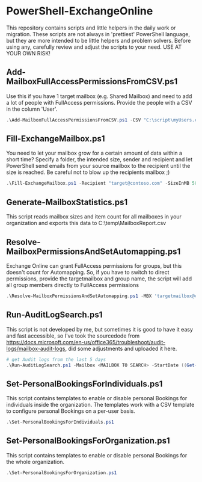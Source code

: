 # PowerShell-ExchangeOnline
This repository contains scripts and little helpers in the daily work or migration. These scripts are not always in 'prettiest' PowerShell language, but they are more intended to be little helpers and problem solvers.
Before using any, carefully review and adjust the scripts to your need. 
USE AT YOUR OWN RISK!

## Add-MailboxFullAccessPermissionsFromCSV.ps1
Use this if you have 1 target mailbox (e.g. Shared Mailbox) and need to add a lot of people with FullAccess permissions. Provide the people with a CSV in the column 'User'. 
```powershell
.\Add-MailboxFullAccessPermissionsFromCSV.ps1 -CSV "C:\script\myUsers.csv" -mbx "mySharedMailbox@contoso.com"
```

## Fill-ExchangeMailbox.ps1
You need to let your mailbox grow for a certain amount of data within a short time? Specify a folder, the intended size, sender and recipient and let PowerShell send emails from your source mailbox to the recipient until the size is reached. Be careful not to blow up the recipients mailbox ;)
```powershell
.\Fill-ExchangeMailbox.ps1 -Recipient "target@contoso.com" -SizeInMB 50 -FilesFolder "C:\myStuff" -O365Sender "myMailbox@contoso.com"
```

## Generate-MailboxStatistics.ps1
This script reads mailbox sizes and item count for all mailboxes in your organization and exports this data to C:\temp\MailboxReport.csv

## Resolve-MailboxPermissionsAndSetAutomapping.ps1
Exchange Online can grant FullAccess permissions for groups, but this doesn't count for Automapping. So, if you have to switch to direct permissions, provide the targetmailbox and group name, the script will add all group members directly to FullAccess permissions
```powershell
.\Resolve-MailboxPermissionsAndSetAutomapping.ps1 -MBX 'targetmailbox@contoso.com' -group 'sales@contoso.com'
```

## Run-AuditLogSearch.ps1
This script is not developed by me, but sometimes it is good to have it easy and fast accessible, so I've took the sourcedode from 
https://docs.microsoft.com/en-us/office365/troubleshoot/audit-logs/mailbox-audit-logs, did some adjustments and uploaded it here.
```powershell
# get Audit logs from the last 5 days
.\Run-AuditLogSearch.ps1 -Mailbox <MAILBOX TO SEARCH> -StartDate ((Get-Date).AddDays(-5)).Date -EndDate (get-date).Date
```

## Set-PersonalBookingsForIndividuals.ps1
This script contains templates to enable or disable personal Bookings for individuals inside the organization.
The templates work with a CSV template to configure personal Bookings on a per-user basis.
```powershell
.\Set-PersonalBookingsForIndividuals.ps1
```

## Set-PersonalBookingsForOrganization.ps1
This script contains templates to enable or disable personal Bookings for the whole organization.
```powershell
.\Set-PersonalBookingsForOrganization.ps1
```
